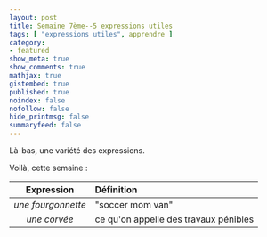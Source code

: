 ```yaml
---
layout: post
title: Semaine 7ème--5 expressions utiles
tags: [ "expressions utiles", apprendre ]
category:
- featured
show_meta: true
show_comments: true
mathjax: true
gistembed: true
published: true
noindex: false
nofollow: false
hide_printmsg: false
summaryfeed: false
---
```


Là-bas, une variété des expressions.

Voilà, cette semaine :

| Expression | Définition |
| :--------: | :--------- |
| *une fourgonnette* | "soccer mom van" |
| *une corvée* | ce qu'on appelle des travaux pénibles |

<!---
vim: spell spelllang=fr
-->
